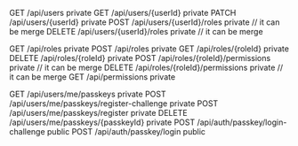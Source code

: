 <!-- users/authz -->
GET	    /api/users                        private
GET	    /api/users/{userId}               private
PATCH	/api/users/{userId}               private
POST	/api/users/{userId}/roles         private // it can be merge
DELETE	/api/users/{userId}/roles         private // it can be merge

GET	    /api/roles                        private
POST	/api/roles                        private
GET	    /api/roles/{roleId}               private
DELETE	/api/roles/{roleId}               private
POST	/api/roles/{roleId}/permissions   private // it can be merge
DELETE	/api/roles/{roleId}/permissions   private // it can be merge
GET	    /api/permissions                  private

<!-- MFA: Passkeys -->
GET	    /api/users/me/passkeys                      private
POST	/api/users/me/passkeys/register-challenge   private
POST	/api/users/me/passkeys/register             private
DELETE	/api/users/me/passkeys/{passkeyId}          private
POST	/api/auth/passkey/login-challenge           public
POST	/api/auth/passkey/login                     public  
